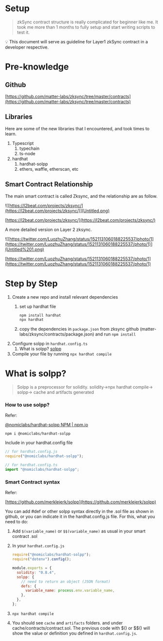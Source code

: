 # Setup

> zkSync contract structure is really complicated for beginner like me. It took me more than 1 months to fully setup and start writing scripts to test it.

<aside>
💡 This document will serve as guideline for Layer1 zkSync contract in a developer respective.

</aside>

# Pre-knowledge

## Github

[https://github.com/matter-labs/zksync/tree/master/contracts](https://github.com/matter-labs/zksync/tree/master/contracts)

## Libraries

Here are some of the new libraries that I encountered, and took times to learn.

1. Typescript
   1. typechain
   2. ts-node
2. hardhat
   1. hardhat-solpp
   2. ethers, waffle, etherscan, etc

## Smart Contract Relationship

The main smart contract is called Zksync, and the relationship are as follow.

![[https://l2beat.com/projects/zksync/](https://l2beat.com/projects/zksync/)](Untitled.png)

[https://l2beat.com/projects/zksync/](https://l2beat.com/projects/zksync/)

A more detailed version on Layer 2 zksync.

![[https://twitter.com/LuozhuZhang/status/1521131060188225537/photo/1](https://twitter.com/LuozhuZhang/status/1521131060188225537/photo/1)](Untitled%201.png)

[https://twitter.com/LuozhuZhang/status/1521131060188225537/photo/1](https://twitter.com/LuozhuZhang/status/1521131060188225537/photo/1)

# Step by Step

1. Create a new repo and install relevant dependencies
   1. set up hardhat file

      ```jsx
      npm install hardhat
      npx hardhat
      ```

   2. copy the dependencies in `package.json` from zksync github (matter-labs/zksync/contracts/package.json) and run `npm install`
2. Configure solpp in `hardhat.config.ts`
   1. What is solpp? [solpp](https://www.notion.so/solpp-d0cb42703ec94165a3256747943a298e)
3. Compile your file by running `npx hardhat compile`

# What is solpp?

> Solpp is a preprocessor for solidity. solidity→npx hardhat compile→ solpp→ cache and artifacts generated

### How to use solpp?

Refer:

[@nomiclabs/hardhat-solpp NPM | npm.io](https://npm.io/package/@nomiclabs/hardhat-solpp)

`npm i @nomiclabs/hardhat-solpp`

Include in your hardhat.config file

```jsx
// for hardhat.config.js
require("@nomiclabs/hardhat-solpp");

// for hardhat.config.ts
import "@nomiclabs/hardhat-solpp";
```

### Smart Contract syntax

Refer:

[https://github.com/merklejerk/solpp](https://github.com/merklejerk/solpp)

You can add #def or other solpp syntax directly in the .sol file as shown in github, or you can indicate it in the hardhat.config.js file. For this, what you need to do:

1. Add `$(variable_name)` or `$$(variable_name)` as usual in your smart contract .sol
2. In your `hardhat.config.js`

   ```jsx
   require("@nomiclabs/hardhat-solpp");
   require("dotenv").config();

   module.exports = {
     solidity: "0.8.4",
     solpp: {
       // need to return an object (JSON format)
       defs: {
         variable_name: process.env.variable_name,
       },
     },
   };
   ```

3. `npx hardhat compile`
4. You should see `cache` and `artifacts` folders. and under cache/contracts/contract.sol. The previous code with $() or $$() will show the value or definition you defined in `hardhat.config.js`.
